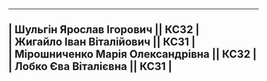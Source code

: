 ------------------------------------------------
| Шульгін Ярослав Ігорович          || КС32  |     
| Жигайло Іван Віталійович          || КС31  |    
| Мірошниченко Марія Олександрівна  || КС32  |     
| Лобко Єва Віталієвна              || КС31  |
------------------------------------------------
